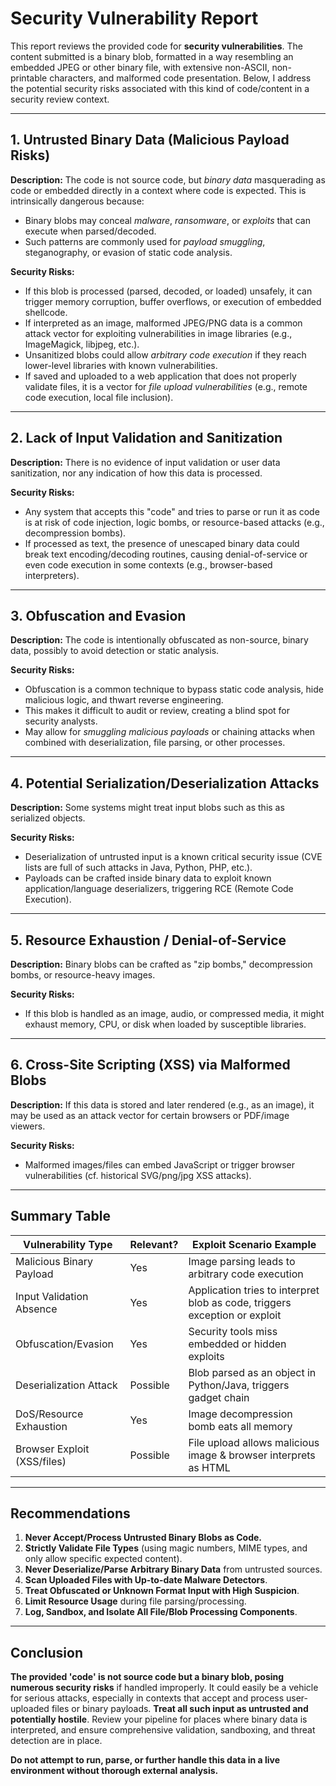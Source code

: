 # Security Vulnerability Report

This report reviews the provided code for **security vulnerabilities**. The content submitted is a binary blob, formatted in a way resembling an embedded JPEG or other binary file, with extensive non-ASCII, non-printable characters, and malformed code presentation. Below, I address the potential security risks associated with this kind of code/content in a security review context.

---

## 1. **Untrusted Binary Data (Malicious Payload Risks)**

**Description:**
The code is not source code, but *binary data* masquerading as code or embedded directly in a context where code is expected. This is intrinsically dangerous because:
- Binary blobs may conceal *malware*, *ransomware*, or *exploits* that can execute when parsed/decoded.
- Such patterns are commonly used for *payload smuggling*, steganography, or evasion of static code analysis.

**Security Risks:**
- If this blob is processed (parsed, decoded, or loaded) unsafely, it can trigger memory corruption, buffer overflows, or execution of embedded shellcode.
- If interpreted as an image, malformed JPEG/PNG data is a common attack vector for exploiting vulnerabilities in image libraries (e.g., ImageMagick, libjpeg, etc.).
- Unsanitized blobs could allow *arbitrary code execution* if they reach lower-level libraries with known vulnerabilities.
- If saved and uploaded to a web application that does not properly validate files, it is a vector for *file upload vulnerabilities* (e.g., remote code execution, local file inclusion).

---

## 2. **Lack of Input Validation and Sanitization**

**Description:**
There is no evidence of input validation or user data sanitization, nor any indication of how this data is processed.

**Security Risks:**
- Any system that accepts this "code" and tries to parse or run it as code is at risk of code injection, logic bombs, or resource-based attacks (e.g., decompression bombs).
- If processed as text, the presence of unescaped binary data could break text encoding/decoding routines, causing denial-of-service or even code execution in some contexts (e.g., browser-based interpreters).

---

## 3. **Obfuscation and Evasion**

**Description:**
The code is intentionally obfuscated as non-source, binary data, possibly to avoid detection or static analysis.

**Security Risks:**
- Obfuscation is a common technique to bypass static code analysis, hide malicious logic, and thwart reverse engineering.
- This makes it difficult to audit or review, creating a blind spot for security analysts.
- May allow for *smuggling malicious payloads* or chaining attacks when combined with deserialization, file parsing, or other processes.

---

## 4. **Potential Serialization/Deserialization Attacks**

**Description:**
Some systems might treat input blobs such as this as serialized objects.

**Security Risks:**
- Deserialization of untrusted input is a known critical security issue (CVE lists are full of such attacks in Java, Python, PHP, etc.).
- Payloads can be crafted inside binary data to exploit known application/language deserializers, triggering RCE (Remote Code Execution).

---

## 5. **Resource Exhaustion / Denial-of-Service**

**Description:**
Binary blobs can be crafted as "zip bombs," decompression bombs, or resource-heavy images.

**Security Risks:**
- If this blob is handled as an image, audio, or compressed media, it might exhaust memory, CPU, or disk when loaded by susceptible libraries.

---

## 6. **Cross-Site Scripting (XSS) via Malformed Blobs**

**Description:**
If this data is stored and later rendered (e.g., as an image), it may be used as an attack vector for certain browsers or PDF/image viewers.

**Security Risks:**
- Malformed images/files can embed JavaScript or trigger browser vulnerabilities (cf. historical SVG/png/jpg XSS attacks).

---

## **Summary Table**

| Vulnerability Type            | Relevant? | Exploit Scenario Example                                                                       |
|-------------------------------|-----------|-----------------------------------------------------------------------------------------------|
| Malicious Binary Payload      | Yes       | Image parsing leads to arbitrary code execution                                               |
| Input Validation Absence      | Yes       | Application tries to interpret blob as code, triggers exception or exploit                    |
| Obfuscation/Evasion           | Yes       | Security tools miss embedded or hidden exploits                                               |
| Deserialization Attack        | Possible  | Blob parsed as an object in Python/Java, triggers gadget chain                               |
| DoS/Resource Exhaustion       | Yes       | Image decompression bomb eats all memory                                                      |
| Browser Exploit (XSS/files)   | Possible  | File upload allows malicious image & browser interprets as HTML                               |

---

## **Recommendations**

1. **Never Accept/Process Untrusted Binary Blobs as Code.**
2. **Strictly Validate File Types** (using magic numbers, MIME types, and only allow specific expected content).
3. **Never Deserialize/Parse Arbitrary Binary Data** from untrusted sources.
4. **Scan Uploaded Files with Up-to-date Malware Detectors**.
5. **Treat Obfuscated or Unknown Format Input with High Suspicion**.
6. **Limit Resource Usage** during file parsing/processing.
7. **Log, Sandbox, and Isolate All File/Blob Processing Components**.

---

## **Conclusion**

**The provided 'code' is not source code but a binary blob, posing numerous security risks** if handled improperly. It could easily be a vehicle for serious attacks, especially in contexts that accept and process user-uploaded files or binary payloads. **Treat all such input as untrusted and potentially hostile**. Review your pipeline for places where binary data is interpreted, and ensure comprehensive validation, sandboxing, and threat detection are in place.

**Do not attempt to run, parse, or further handle this data in a live environment without thorough external analysis.**